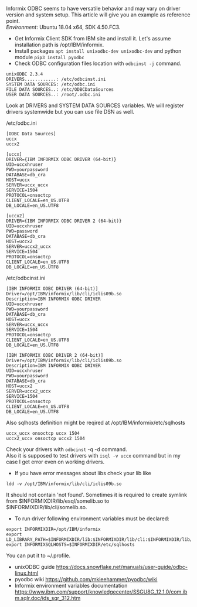 Informix ODBC seems to have versatile behavior and may vary on driver version and system setup. This article will give you an example as reference point.  
*Environment*: Ubuntu 18.04 x64, SDK 4.50.FC3.

- Get Informix Client SDK from IBM site and install it. Let's assume installation path is /opt/IBM/informix.
- Install packages `apt install unixodbc-dev unixodbc-dev` and python module `pip3 install pyodbc`
- Check ODBC configuration files location with `odbcinst -j` command.
``` 
unixODBC 2.3.4
DRIVERS............: /etc/odbcinst.ini  
SYSTEM DATA SOURCES: /etc/odbc.ini
FILE DATA SOURCES..: /etc/ODBCDataSources
USER DATA SOURCES..: /root/.odbc.ini
```  
Look at DRIVERS and SYSTEM DATA SOURCES variables. We will register drivers systemwide but you can use file DSN as well.

/etc/odbc.ini
```
[ODBC Data Sources]
uccx
uccx2

[uccx]
DRIVER={IBM INFORMIX ODBC DRIVER (64-bit)}
UID=uccxhruser
PWD=yourpassword
DATABASE=db_cra
HOST=uccx
SERVER=uccx_uccx
SERVICE=1504
PROTOCOL=onsoctcp
CLIENT_LOCALE=en_US.UTF8
DB_LOCALE=en_US.UTF8

[uccx2]
DRIVER={IBM INFORMIX ODBC DRIVER 2 (64-bit)}
UID=uccxhruser
PWD=password
DATABASE=db_cra
HOST=uccx2
SERVER=uccx2_uccx
SERVICE=1504
PROTOCOL=onsoctcp
CLIENT_LOCALE=en_US.UTF8
DB_LOCALE=en_US.UTF8
```

/etc/odbcinst.ini
```
[IBM INFORMIX ODBC DRIVER (64-bit)]
Driver=/opt/IBM/informix/lib/cli/iclis09b.so
Description=IBM INFORMIX ODBC DRIVER
UID=uccxhruser
PWD=yourpassword
DATABASE=db_cra
HOST=uccx
SERVER=uccx_uccx
SERVICE=1504
PROTOCOL=onsoctcp
CLIENT_LOCALE=en_US.UTF8
DB_LOCALE=en_US.UTF8

[IBM INFORMIX ODBC DRIVER 2 (64-bit)]
Driver=/opt/IBM/informix/lib/cli/iclis09b.so
Description=IBM INFORMIX ODBC DRIVER
UID=uccxhruser
PWD=yourpassword
DATABASE=db_cra
HOST=uccx2
SERVER=uccx2_uccx
SERVICE=1504
PROTOCOL=onsoctcp
CLIENT_LOCALE=en_US.UTF8
DB_LOCALE=en_US.UTF8
```

Also sqlhosts definition might be reqired at /opt/IBM/informix/etc/sqlhosts
```
uccx_uccx onsoctcp uccx 1504
uccx2_uccx onsoctcp uccx2 1504
```
Check your drivers with `odbcinst` -q -d command.  
Also it is supposed to test drivers with `isql -v uccx` command but in my case I get error even on working drivers.

- If you have error messages about libs check your lib like
```
ldd -v /opt/IBM/informix/lib/cli/iclis09b.so
```
It should not contain 'not found'. Sometimes it is required to create symlink from $INFORMIXDIR/lib/esql/somelib.so to $INFORMIXDIR/lib/cli/somelib.so.

- To run driver following environment variables must be declared:
```
export INFORMIXDIR=/opt/IBM/informix
export LD_LIBRARY_PATH=$INFORMIXDIR/lib:$INFORMIXDIR/lib/cli:$INFORMIXDIR/lib/esql
export INFORMIXSQLHOSTS=$INFORMIXDIR/etc/sqlhosts
```
You can put it to ~/.profile.

- unixODBC guide https://docs.snowflake.net/manuals/user-guide/odbc-linux.html  
- pyodbc wiki https://github.com/mkleehammer/pyodbc/wiki  
- Informix environment variables documentation https://www.ibm.com/support/knowledgecenter/SSGU8G_12.1.0/com.ibm.sqlr.doc/ids_sqr_312.htm

